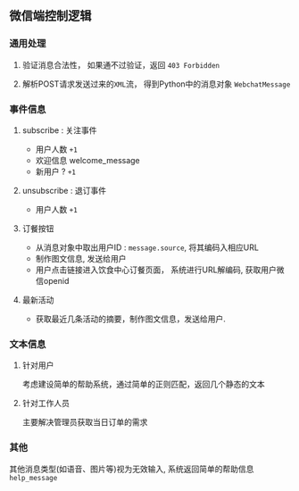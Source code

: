 微信端控制逻辑
---

### 通用处理

1. 验证消息合法性， 如果通不过验证，返回 `403 Forbidden`

2. 解析POST请求发送过来的`XML`流， 得到Python中的消息对象 `WebchatMessage`

### 事件信息

1. subscribe : 关注事件
    - 用户人数 `+1`
    - 欢迎信息 welcome_message
    - 新用户 ? `+1`

2. unsubscribe : 退订事件
    - 用户人数 `+1`

3. 订餐按钮
    - 从消息对象中取出用户ID : `message.source`, 将其编码入相应URL
    - 制作图文信息, 发送给用户
    - 用户点击链接进入饮食中心订餐页面， 系统进行URL解编码, 获取用户微信openid

4. 最新活动
    - 获取最近几条活动的摘要，制作图文信息，发送给用户.

### 文本信息

1. 针对用户

    考虑建设简单的帮助系统，通过简单的正则匹配，返回几个静态的文本

2. 针对工作人员

    主要解决管理员获取当日订单的需求


### 其他

其他消息类型(如语音、图片等)视为无效输入, 系统返回简单的帮助信息 `help_message`
